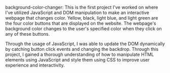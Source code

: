 background-color-changer:
This is the first project I've worked on where I've utilized JavaScript and DOM manipulation to make an interactive webpage that changes color. Yellow, black, light blue, and light green are the four color buttons that are displayed on the website. The webpage's background color changes to the user's specified color when they click on any of these buttons. 

Through the usage of JavaScript, I was able to update the DOM dynamically by catching button click events and changing the backdrop. Through this project, I gained a thorough understanding of how to manipulate HTML elements using JavaScript and style them using CSS to improve user experience and interactivity.

